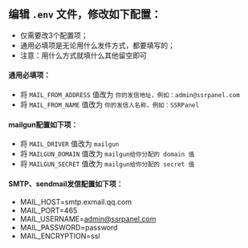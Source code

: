 ## 编辑 `.env` 文件，修改如下配置：
- 仅需要改3个配置项；
- 通用必填项是无论用什么发件方式，都要填写的；
- 注意：用什么方式就填什么其他留空即可

#### 通用必填项：
- 将 `MAIL_FROM_ADDRESS` 值改为 `你的发信地址，例如：admin@ssrpanel.com`
- 将 `MAIL_FROM_NAME` 值改为 `你的发信人名称，例如：SSRPanel`

#### mailgun配置如下项：
- 将 `MAIL_DRIVER` 值改为 `mailgun`
- 将 `MAILGUN_DOMAIN` 值改为 `mailgun给你分配的 domain 值`
- 将 `MAILGUN_SECRET` 值改为 `mailgun给你分配的 secret 值`

#### SMTP、sendmail发信配置如下项：
- MAIL_HOST=smtp.exmail.qq.com
- MAIL_PORT=465
- MAIL_USERNAME=admin@ssrpanel.com
- MAIL_PASSWORD=password
- MAIL_ENCRYPTION=ssl
